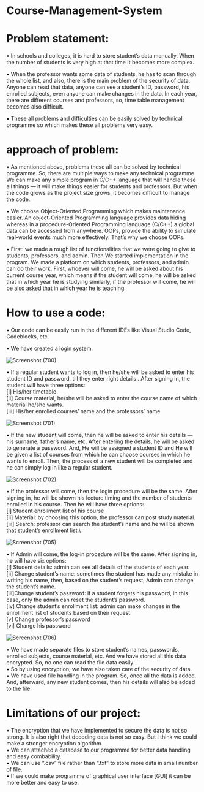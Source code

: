 # Course-Management-System


# Problem statement:
• In schools and colleges, it is hard to store student’s data manually. When the 
number of students is very high at that time It becomes more complex. 

• When the professor wants some data of students, he has to scan through the 
whole list, and also, there is the main problem of the security of data. Anyone 
can read that data, anyone can see a student’s ID, password, his enrolled 
subjects, even anyone can make changes in the data. In each year, there are 
different courses and professors, so, time table management becomes also 
difficult. 

• These all problems and difficulties can be easily solved by technical
programme so which makes these all problems very easy.


# approach of problem:
• As mentioned above, problems these all can be solved by technical 
programme. So, there are multiple ways to make any technical programme. We 
can make any simple program in C/C++ language that will handle these all 
things — it will make things easier for students and professors. But when the 
code grows as the project size grows, it becomes difficult to manage the code.

• We choose Object-Oriented Programming which makes maintenance easier. 
An object-Oriented Programming language provides data hiding whereas in a 
procedure-Oriented Programming language (C/C++) a global data can be 
accessed from anywhere. OOPs, provide the ability to simulate real-world 
events much more effectively. That’s why we choose OOPs.

• First: we made a rough list of functionalities that we were going to give to 
students, professors, and admin. Then We started implementation in the 
program. We made a platform on which students, professors, and admin can 
do their work. First, whoever will come, he will be asked about his current 
course year, which means if the student will come, he will be asked that in 
which year he is studying similarly, if the professor will come, he will be also 
asked that in which year he is teaching.


# How to use a code:
• Our code can be easily run in the different IDEs like Visual Studio Code, 
Codeblocks, etc.

• We have created a login system.

![Screenshot (700)](https://user-images.githubusercontent.com/83661454/122967859-8ee0dd80-d3a8-11eb-9537-829287575d8a.png)


• If a regular student wants to log in, then he/she will be asked to enter his 
student ID and password, till they enter right details . After signing in, the 
student will have three options:\
[i] His/her timetable\
[ii] Course material, he/she will be asked to enter the course name of which 
material he/she wants.\
[iii] His/her enrolled courses’ name and the professors’ name

![Screenshot (701)](https://user-images.githubusercontent.com/83661454/122968174-dff0d180-d3a8-11eb-93a2-fc35746d5396.png)

• If the new student will come, then he will be asked to enter his details — his 
surname, father’s name, etc. After entering the details, he will be asked to 
generate a password. And, He will be assigned a student ID and He will be 
given a list of courses from which he can choose courses in which he wants 
to enroll. Then, the process of a new student will be completed and he can 
simply log in like a regular student.

![Screenshot (702)](https://user-images.githubusercontent.com/83661454/122968197-e717df80-d3a8-11eb-8b15-df2ac8267c07.png)

• If the professor will come, then the login procedure will be the same. After 
signing in, he will be shown his lecture timing and the number of students 
enrolled in his course. Then he will have three options:\
[i] Student enrollment list of his course\
[ii] Material: by choosing this option, the professor can post study material.\
[iii] Search: professor can search the student’s name and he will be shown 
that student’s enrollment list.\

![Screenshot (705)](https://user-images.githubusercontent.com/83661454/122968493-38c06a00-d3a9-11eb-9bc8-0248f857026b.png)

• If Admin will come, the log-in procedure will be the same. After signing in, he 
will have six options:\
[i] Student details: admin can see all details of the students of each year.\
[ii] Change student’s name: sometimes the student has made any mistake in 
writing his name, then, based on the student’s request, Admin can change the 
student’s name.\
[iii]Change student’s password: if a student forgets his password, in this case, 
only the admin can reset the student’s password.\
[iv] Change student’s enrollment list: admin can make changes in the 
enrollment list of students based on their request.\
[v] Change professor’s password\
[vi] Change his password

![Screenshot (706)](https://user-images.githubusercontent.com/83661454/122968499-3b22c400-d3a9-11eb-8468-f6e4ce4c2865.png)

• We have made separate files to store student’s names, passwords, enrolled 
subjects, course material, etc. And we have stored all this data encrypted. So, 
no one can read the file data easily.\
• So by using encryption, we have also taken care of the security of data.\
• We have used file handling in the program. So, once all the data is added. And, 
afterward, any new student comes, then his details will also be added to the 
file.

# Limitations of our project:
• The encryption that we have implemented to secure the data is not so strong. 
It is also right that decoding data is not so easy. But I think we could make a 
stronger encryption algorithm.\
• We can attached a database to our programme for better data handling and 
easy combability.\
• We can use “.csv” file rather than “.txt” to store more data in small number of 
file.\
• If we could make programme of graphical user interface [GUI] it can be more 
better and easy to use.
